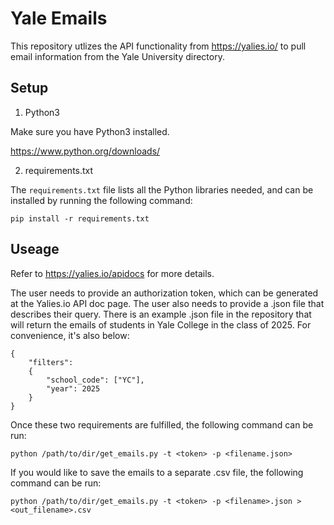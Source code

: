 # Yale Emails
This repository utlizes the API functionality from https://yalies.io/ to pull email information from the Yale University directory. 

## Setup
1. Python3

Make sure you have Python3 installed.

https://www.python.org/downloads/

2. requirements.txt

The `requirements.txt` file lists all the Python libraries needed, and can be installed by running the following command:

```
pip install -r requirements.txt
```

## Useage
Refer to https://yalies.io/apidocs for more details. 

The user needs to provide an authorization token, which can be generated at the Yalies.io API doc page. The user also needs to provide a .json file that describes their query. There is an example .json file in the repository that will return the emails of students in Yale College in the class of 2025. For convenience, it's also below:

```
{
    "filters": 
    {
        "school_code": ["YC"], 
        "year": 2025
    }
}
```

Once these two requirements are fulfilled, the following command can be run:

```
python /path/to/dir/get_emails.py -t <token> -p <filename.json>
```

If you would like to save the emails to a separate .csv file, the following command can be run:

```
python /path/to/dir/get_emails.py -t <token> -p <filename>.json > <out_filename>.csv
```
